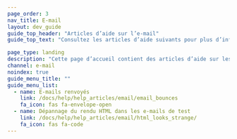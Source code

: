 ```yaml
---
page_order: 3
nav_title: E-mail
layout: dev_guide
guide_top_header: "Articles d’aide sur l’e-mail"
guide_top_text: "Consultez les articles d’aide suivants pour plus d’informations sur les problèmes courants dans les campagnes d’e-mail. <br><br> Vous souhaitez savoir comment créer des e-mails personnalisés avec Braze ? Consultez notre section <a href='/docs/user_guide/message_building_by_channel/email/'>E-mail</a> pour en savoir plus !"

page_type: landing
description: "Cette page d’accueil contient des articles d’aide sur les problèmes courants de l’e-mail."
channel: e-mail
noindex: true
guide_menu_title: ""
guide_menu_list:
  - name: E-mails renvoyés
    link: /docs/help/help_articles/email/email_bounces
    fa_icon: fas fa-envelope-open
  - name: Dépannage du rendu HTML dans les e-mails de test 
    link: /docs/help/help_articles/email/html_looks_strange/
    fa_icon: fas fa-code
---
```

